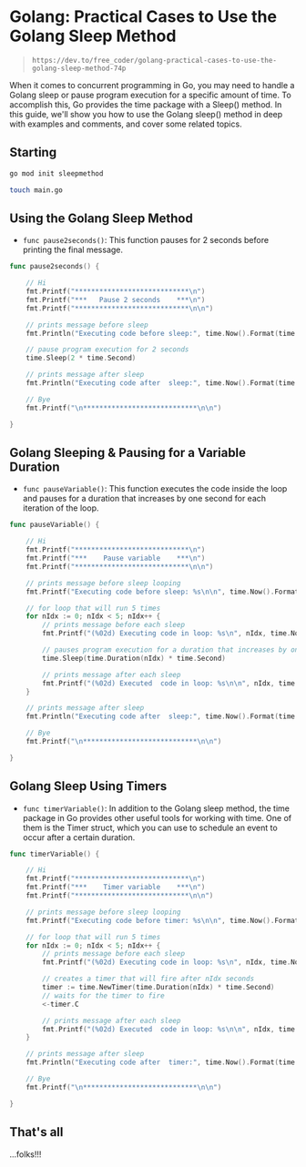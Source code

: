 # Golang: Practical Cases to Use the Golang Sleep Method

> `https://dev.to/free_coder/golang-practical-cases-to-use-the-golang-sleep-method-74p`

When it comes to concurrent programming in Go, you may need to handle a Golang sleep or pause program execution for a specific amount of time. To accomplish this, Go provides the time package with a Sleep() method. In this guide, we'll show you how to use the Golang sleep() method in deep with examples and comments, and cover some related topics.

## Starting

```sh
go mod init sleepmethod

touch main.go
```

## Using the Golang Sleep Method

- `func pause2seconds()`: This function pauses for 2 seconds before printing the final message.

```go
func pause2seconds() {

	// Hi
	fmt.Printf("****************************\n")
	fmt.Printf("***   Pause 2 seconds    ***\n")
	fmt.Printf("****************************\n\n")

	// prints message before sleep
	fmt.Println("Executing code before sleep:", time.Now().Format(time.RFC850))

	// pause program execution for 2 seconds
	time.Sleep(2 * time.Second)

	// prints message after sleep
	fmt.Println("Executing code after  sleep:", time.Now().Format(time.RFC850))

	// Bye
	fmt.Printf("\n****************************\n\n")

}
```

## Golang Sleeping & Pausing for a Variable Duration

- `func pauseVariable()`: This function executes the code inside the loop and pauses for a duration that increases by one second for each iteration of the loop.

```go
func pauseVariable() {

	// Hi
	fmt.Printf("****************************\n")
	fmt.Printf("***    Pause variable    ***\n")
	fmt.Printf("****************************\n\n")

	// prints message before sleep looping
	fmt.Printf("Executing code before sleep: %s\n\n", time.Now().Format(time.RFC850))

	// for loop that will run 5 times
	for nIdx := 0; nIdx < 5; nIdx++ {
		// prints message before each sleep
		fmt.Printf("(%02d) Executing code in loop: %s\n", nIdx, time.Now().Format(time.RFC850))

		// pauses program execution for a duration that increases by one second for each iteration of the loop
		time.Sleep(time.Duration(nIdx) * time.Second)

		// prints message after each sleep
		fmt.Printf("(%02d) Executed  code in loop: %s\n\n", nIdx, time.Now().Format(time.RFC850))
	}

	// prints message after sleep
	fmt.Println("Executing code after  sleep:", time.Now().Format(time.RFC850))

	// Bye
	fmt.Printf("\n****************************\n\n")

}
```

## Golang Sleep Using Timers

- `func timerVariable()`: In addition to the Golang sleep method, the time package in Go provides other useful tools for working with time. One of them is the Timer struct, which you can use to schedule an event to occur after a certain duration.

```go
func timerVariable() {

	// Hi
	fmt.Printf("****************************\n")
	fmt.Printf("***    Timer variable    ***\n")
	fmt.Printf("****************************\n\n")

	// prints message before sleep looping
	fmt.Printf("Executing code before timer: %s\n\n", time.Now().Format(time.RFC850))

	// for loop that will run 5 times
	for nIdx := 0; nIdx < 5; nIdx++ {
		// prints message before each sleep
		fmt.Printf("(%02d) Executing code in loop: %s\n", nIdx, time.Now().Format(time.RFC850))

		// creates a timer that will fire after nIdx seconds
		timer := time.NewTimer(time.Duration(nIdx) * time.Second)
		// waits for the timer to fire
		<-timer.C

		// prints message after each sleep
		fmt.Printf("(%02d) Executed  code in loop: %s\n\n", nIdx, time.Now().Format(time.RFC850))
	}

	// prints message after sleep
	fmt.Println("Executing code after  timer:", time.Now().Format(time.RFC850))

	// Bye
	fmt.Printf("\n****************************\n\n")

}
```

## That's all

...folks!!!
